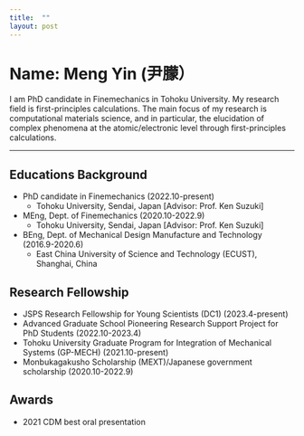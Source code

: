 ```yaml
---
title:  ""
layout: post
---
```

# Name: Meng Yin (尹朦）

I am PhD candidate in Finemechanics in Tohoku University. My research field is first-principles calculations.
The main focus of my research is computational materials science, and in particular, the elucidation of complex phenomena at the atomic/electronic level through first-principles calculations.

---

## Educations Background
* PhD candidate in Finemechanics (2022.10-present)
   * Tohoku University, Sendai, Japan [Advisor: Prof. Ken Suzuki]
* MEng, Dept. of Finemechanics (2020.10-2022.9)
   * Tohoku University, Sendai, Japan [Advisor: Prof. Ken Suzuki]
* BEng, Dept. of Mechanical Design Manufacture and Technology (2016.9-2020.6)
   * East China University of Science and Technology (ECUST), Shanghai, China

## Research Fellowship
* JSPS Research Fellowship for Young Scientists (DC1) (2023.4-present)
* Advanced Graduate School Pioneering Research Support Project for PhD Students (2022.10-2023.4)
* Tohoku University Graduate Program for Integration of Mechanical Systems (GP-MECH) (2021.10-present)
* Monbukagakusho Scholarship (MEXT)/Japanese government scholarship (2020.10-2022.9)

## Awards
* 2021 CDM best oral presentation






